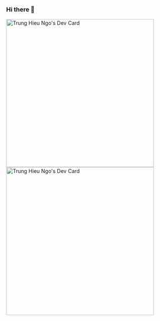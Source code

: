 ### Hi there 👋
<a href="https://app.daily.dev/hieu_vipro"><img src="https://api.daily.dev/devcards/aec7381361384de4aad491def24881fd.png?r=hds" width="400" alt="Trung Hieu Ngo's Dev Card"/></a>
<a href="[https://app.daily.dev/hieu_vipro](https://github-readme-stats.vercel.app/api?username=hieunt176&theme=dark&show_icons=true)"><img src="https://api.daily.dev/devcards/aec7381361384de4aad491def24881fd.png?r=hds" width="400" alt="Trung Hieu Ngo's Dev Card"/></a>


<!--
**hieunt176/hieunt176** is a ✨ _special_ ✨ repository because its `README.md` (this file) appears on your GitHub profile.

Here are some ideas to get you started:

- 🔭 I’m currently working on ...
- 🌱 I’m currently learning ...
- 👯 I’m looking to collaborate on ...
- 🤔 I’m looking for help with ...
- 💬 Ask me about ...
- 📫 How to reach me: ...
- 😄 Pronouns: ...
- ⚡ Fun fact: ...
-->

